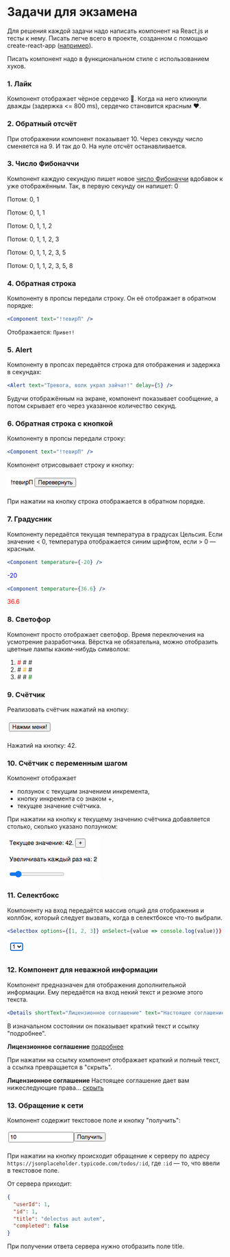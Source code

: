 # Задачи для экзамена
Для решения каждой задачи надо написать компонент на React.js и тесты к нему. Писать легче всего
в проекте, созданном с помощью create-react-app ([например](https://github.com/dmitryweiner/cra)).

Писать компонент надо в функциональном стиле с использованием хуков.

### 1. Лайк
Компонент отображает чёрное сердечко 🖤. Когда на него кликнули дважды (задержка <= 800 ms),
сердечко становится красным ❤️.

### 2. Обратный отсчёт
При отображении компонент показывает 10. Через секунду число сменяется на 9. И так до 0. На нуле
отсчёт останавливается.

### 3. Число Фибоначчи
Компонент каждую секундую пишет новое [число Фибоначчи](https://ru.wikipedia.org/wiki/%D0%A7%D0%B8%D1%81%D0%BB%D0%B0_%D0%A4%D0%B8%D0%B1%D0%BE%D0%BD%D0%B0%D1%87%D1%87%D0%B8)
вдобавок к уже отображённым. Так, в первую секунду он напишет: 0

Потом: 0, 1

Потом: 0, 1, 1

Потом: 0, 1, 1, 2

Потом: 0, 1, 1, 2, 3

Потом: 0, 1, 1, 2, 3, 5

Потом: 0, 1, 1, 2, 3, 5, 8

### 4. Обратная строка
Компоненту в пропсы передали строку. Он её отображает в обратном порядке:
```jsx
<Component text="!тевирП" />
```
Отображается:
```Привет!```

### 5. Alert
Компоненту в пропсах передаётся строка для отображения и задержка в секундах:
```jsx
<Alert text="Тревога, волк украл зайчат!" delay={5} />
```
Будучи отображённым на экране, компонент показывает сообщение, а потом скрывает
его через указанное количество секунд.

### 6. Обратная строка с кнопкой
Компоненту в пропсы передали строку:
```jsx
<Component text="!тевирП" />
```
Компонент отрисовывает строку и кнопку:

![6](src/assets/exam/6.png)

При нажатии на кнопку строка отображается в обратном порядке.

### 7. Градусник
Компоненту передаётся текущая температура в градусах Цельсия. Если значение < 0, температура отображается
синим шрифтом, если > 0 &mdash; красным.
```jsx
<Component temperature={-20} />
```
<span style="color: blue">-20</span>
```jsx
<Component temperature={36.6} />
```
<span style="color: red">36.6</span>

### 8. Светофор
Компонент просто отображает светофор. Время переключения на усмотрение разработчика. Вёрстка не обязательна,
можно отобразить цветные лампы каким-нибудь символом:
1. <span style="color: red">#</span> # # 
1. \# <span style="color: orange">#</span> # 
1. \# \# <span style="color: green">#</span> 

### 9. Счётчик
Реализовать счётчик нажатий на кнопку:

![9](src/assets/exam/9.png)

Нажатий на кнопку: 42.

### 10. Счётчик с переменным шагом
Компонент отображает
* ползунок с текущим значением инкремента,
* кнопку инкремента со знаком +,
* текущее значение счётчика.

При нажатии на кнопку к текущему значению счётчика добавляется столько,
сколько указано ползунком:

![10](src/assets/exam/10.png)

### 11. Селектбокс
Компоненту на вход передаётся массив опций для отображения и
коллбэк, который следует вызвать, когда в селектбоксе что-то выбрали.
```jsx
<Selectbox options={[1, 2, 3]} onSelect={value => console.log(value)}} />
```

![11](src/assets/exam/11.png)

### 12. Компонент для неважной информации
Компонент предназначен для отображения дополнительной информации.
Ему передаётся на вход некий текст и резюме этого текста. 
```jsx
<Details shortText="Лицензионное соглашение" text="Настоящее соглашение дает вам нижеследующие права..." />
```

В изначальном состоянии он показывает краткий текст и ссылку "подробнее".

**Лицензионное соглашение** [подробнее]()

При нажатии на ссылку компонент отображает краткий и полный текст, а ссылка превращается в "скрыть".

**Лицензионное соглашение** 
Настоящее соглашение дает вам нижеследующие права... [скрыть]()

### 13. Обращение к сети
Компонент содержит текстовое поле и кнопку "получить":

![13](src/assets/exam/13.png)

При нажатии на кнопку происходит обращение к серверу по адресу ```https://jsonplaceholder.typicode.com/todos/:id```,
где ```:id``` &mdash; то, что ввели в текстовое поле.

От сервера приходит:
```json
{
  "userId": 1,
  "id": 1,
  "title": "delectus aut autem",
  "completed": false
}
```

При получении ответа сервера нужно отобразить поле title.


